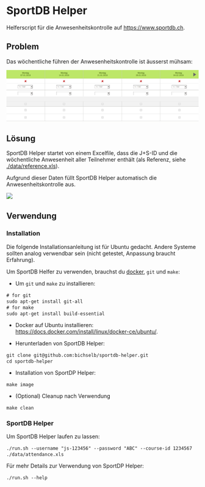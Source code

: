 # SportDB Helper

Helferscript für die Anwesenheitskontrolle auf https://www.sportdb.ch.

## Problem

Das wöchentliche führen der Anwesenheitskontrolle ist äusserst mühsam:

![](images/empty-form.png)

## Lösung

SportDB Helper startet von einem Excelfile, dass die J+S-ID und die wöchentliche Anwesenheit
aller Teilnehmer enthält (als Referenz, siehe [./data/reference.xls](./data/reference.xls)).

Aufgrund dieser Daten füllt SportDB Helper automatisch die Anwesenheitskontrolle aus.

![](images/in-action.gif)

## Verwendung

### Installation

Die folgende Installationsanleitung ist für Ubuntu gedacht. Andere Systeme sollten analog verwendbar sein (nicht getestet, Anpassung braucht Erfahrung).

Um SportDB Helfer zu verwenden, brauchst du [docker](https://docs.docker.com/install/), `git` und `make`:

- Um `git` und `make` zu installieren:
```
# for git
sudo apt-get install git-all
# for make
sudo apt-get install build-essential

```

- Docker auf Ubuntu installieren: https://docs.docker.com/install/linux/docker-ce/ubuntu/.

- Herunterladen von SportDB Helper:

```
git clone git@github.com:bichselb/sportdb-helper.git
cd sportdb-helper
```

- Installation von SportDP Helper:

```
make image
```

- (Optional) Cleanup nach Verwendung

```
make clean
```

### SportDB Helper

Um SportDB Helper laufen zu lassen:

```
./run.sh --username "js-123456" --password "ABC" --course-id 1234567 ./data/attendance.xls
```

Für mehr Details zur Verwendung von SportDP Helper:
```
./run.sh --help
```
